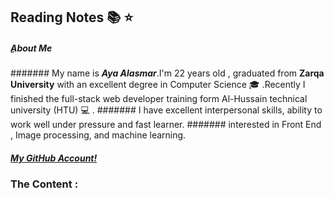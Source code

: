 ## Reading Notes :books: :star:


##### ِ**About Me**
####### My name is **_Aya Alasmar_**.I'm 22 years old , graduated from **Zarqa University** with an excellent degree in Computer Science :mortar_board: .Recently I finished the full-stack web developer training form Al-Hussain technical university (HTU) :computer: .
####### I have excellent interpersonal skills, ability to work well under pressure and fast learner.
####### interested in Front End , Image processing, and machine learning.


##### [My GitHub Account!](https://github.com/aya-alasmar)

### The Content :

